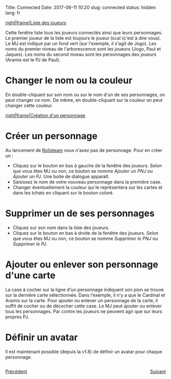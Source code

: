 Title: Connected
Date: 2017-06-11 10:20
slug: connected
status: hidden
lang: fr


[right\|frame\|Liste des joueurs](/file:Joueurs.png "wikilink")

Cette fenêtre liste tous les joueurs connectés ainsi que leurs
personnages. Le premier joueur de la liste est toujours le joueur local
(c\'est à dire vous). Le MJ est indiqué par un fond vert (sur
l\'exemple, il s\'agit de Jogo). Les noms du premier niveau de
l\'arborescence sont les joueurs (Jogo, Paul et Jaques). Les noms du
second niveau sont les personnages des joueurs (Aramis est le PJ de
Paul).

Changer le nom ou la couleur
============================

En double-cliquant sur son nom ou sur le nom d\'un de ses personnages,
on peut changer ce nom. De même, en double-cliquant sur la couleur on
peut changer cette couleur.

[right\|frame\|Création d\'un
personnage](/file:NouveauPerso.png "wikilink")

Créer un personnage
===================

Au lancement de [Rolisteam](/Rolisteam "wikilink") vous n\'avez pas de
personnage. Pour en créer un :

-   Cliquez sur le bouton en bas à gauche de la fenêtre des joueurs.
    Selon que vous êtes MJ ou non, ce bouton se nomme *Ajouter un PNJ*
    ou *Ajouter un PJ*. Une boite de dialogue apparaît.
-   Saisissez le nom de votre nouveau personnage dans la première case.
-   Changer éventuellement la couleur qui le représentera sur les cartes
    et dans les tchats en cliquant sur le bouton coloré.

Supprimer un de ses personnages
===============================

-   Cliquez sur son nom dans la liste des joueurs.
-   Cliquez sur le bouton en bas à droite de la fenêtre des joueurs.
    Selon que vous êtes MJ ou non, ce bouton se nomme *Supprimer le PNJ*
    ou *Supprimer le PJ*.

Ajouter ou enlever son personnage d\'une carte
==============================================

La case à cocher sur la ligne d\'un personnage indiquent son pion se
trouve sur la dernière carte sélectionnée. Dans l\'exemple, il n\'y a
que le Cardinal et Aramis sur la carte. Pour ajouter ou enlever un
personnage de la carte, il suffit de cocher ou de décocher cette case.
Le MJ peut ajouter ou enlever tous les personnages. Par contre les
joueurs ne peuvent agir que sur leurs propres PJ.

Définir un avatar
=================

Il est maintenant possible (depuis la v1.8) de définir un avatar pour
chaque personnage.

<p style="text-align: left; width:49%; display: inline-block;"><a href="/fr/events.html">Précédent</a></p>
<p style="text-align: right; width:50%;  display: inline-block;"><a href="/fr/chatting.html">Suivant</a></p>

